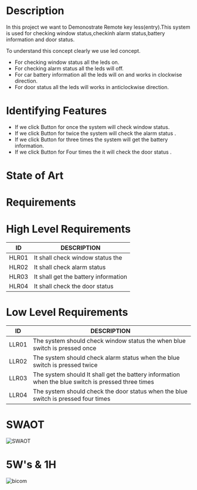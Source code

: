 # Description
  In this project we want to Demonostrate   Remote key less(entry).This system is used for checking window status,checkinh alarm status,battery information and door status.

 To understand this concept clearly we use led concept.
* For checking window status all the leds on.
* For checking alarm status all the leds will off.
* For car battery information  all the leds will on and works in clockwise direction.
* For door status all the leds will  works in anticlockwise direction.  


# Identifying Features
* If we click Button  for once  the  system will check window status.
* If we click Button  for twice the system will check the alarm status  .
* If we click Button for three times the system will get the battery information.
* If we click Button for Four times the  it will  check the door status .


# State of Art

# Requirements

# High Level Requirements
 
|  ID                                        |      DESCRIPTION  |
|-------------------------------------------------------------|---
|  HLR01                                     |   It shall check window status the       |
|  HLR02                                     |  It shall check alarm status         |
|  HLR03                                     |  It shall get the battery information   |
|  HLR04                                    |  It shall check the door status     |

# Low Level Requirements

| ID                                      |    DESCRIPTION                |
|------------------------------------------------------------------------|-------
|LLR01                                    |   The system should  check window status the  when blue switch is pressed once   |
|LLR02                                    |   The system should  check alarm status   when the blue switch is pressed twice|
|LLR03                                    |   The system should  It shall get the battery information when the blue switch is pressed three times |
|LLR04                                    |   The system should check the door status when the blue switch is pressed four times |

# SWAOT
![SWAOT](https://user-images.githubusercontent.com/88649955/157680427-c99aeb46-9a22-4a40-b566-3ec8670d67ac.JPG)
 
 
 # 5W's & 1H
![bicom](https://user-images.githubusercontent.com/88649955/157691122-58a41787-9fcd-4cff-8ba2-341ae007baab.jpg)









